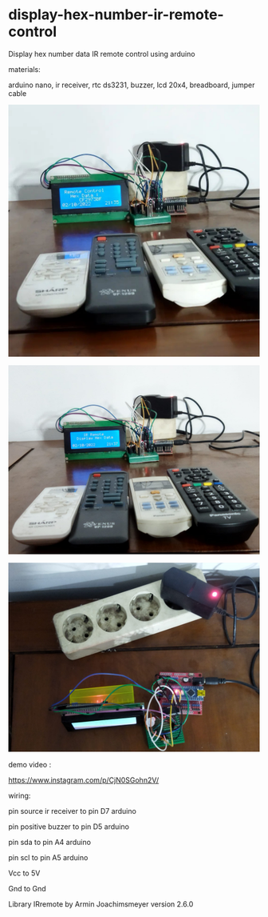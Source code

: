 # display-hex-number-ir-remote-control
Display hex number data IR remote control using arduino

materials:

arduino nano, ir receiver, rtc ds3231, buzzer, lcd 20x4, breadboard, jumper cable

![alt text](https://github.com/jenizar/display-hex-number-ir-remote-control/blob/main/screenshot/ir_remote_hex_data1.jpg)

![alt text](https://github.com/jenizar/display-hex-number-ir-remote-control/blob/main/screenshot/ir_remote_hex_data2.jpg)

![alt text](https://github.com/jenizar/display-hex-number-ir-remote-control/blob/main/screenshot/ir_remote_hex_data3.jpg)

demo video :
 
https://www.instagram.com/p/CjN0SGohn2V/

wiring:

pin source ir receiver to pin D7 arduino

pin positive buzzer to pin D5 arduino

pin sda to pin A4 arduino

pin scl to pin A5 arduino

Vcc to 5V

Gnd to Gnd 

Library IRremote by Armin Joachimsmeyer version 2.6.0
